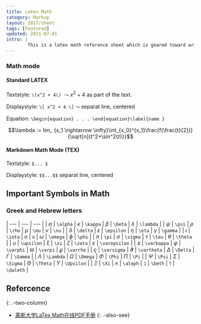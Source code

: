 ```yaml
---
title: Latex Math
category: Markup
layout: 2017/sheet
tags: [Featured]
updated: 2021-07-01
intro: | 
        This is a latex math reference sheet which is geared toward writing scientific papers. 
---
```



### Math mode 

#### Standard LATEX

Textstyle: `\(x^2 + 4\)`  $\leadsto x^2 + 4$ as part of the text.

Displaystyle: `\[ x^2 + 4 \]` $\leadsto$  separat line, centered

Equation: `\begin{equation} . . . \end{equation}\label{name }` 

$$\lambda := lim_ {x_1 \rightarrow \infty}\int_{x_0}^{x_1}\frac{f(\frac{t}{2})}{\sqrt[n]{t^2+\sin^2{t}}}$$

#### Markdown Math Mode (TEX)

Textstyle: `$... $` 

Displaystyle: `$$...$$` separat line, centered

## Important Symbols in Math

### Greek and Hebrew letters


| --- | --- | --- |
| $\alpha$ | `\alpha` | $\kappa$ | `\kappa` | $\beta$ | `\beta` | $\lambda$ | `\lambda` |
| $\psi$ | `\psi` | $\rho$ | `\rho` | $\mu$ | `\mu` | $\nu$ | `\nu` |
| $\delta$ | `\delta` | $\epsilon$ | `\epsilon` | $\eta$ | `\eta` | $\gamma$ | `\gamma` |
| $\iota$ | `\iota` | $o$ | `o` | $\omega$ | `\omega` | $\phi$ | `\phi` |
| $\pi$ | `\pi` | $\sigma$ | `\sigma` | $\tau$ | `\tau` | $\theta$ | `\theta` |
| $\upsilon$ | `\upsilon` | $\xi$ | `\xi` | $\zeta$ | `\zeta` | $\varepsilon$ | `\varepsilon` |
| $\varkappa$ | `\varkappa` | $\varphi$ | `\varphi` | $\varpi$ | `\varpi` | $\varrho$ | `\varrho` |
| $\varsigma$ | `\varsigma` | $\vartheta$ | `\vartheta` | $\Delta$ | `\Delta` | $\Gamma$ | `\Gamma` |
| $\Lambda$ | `\Lambda` | $\Omega$ | `\Omega` | $\Phi$ | `\Phi` | $\Pi$ | `\Pi` |
| $\Psi$ | `\Psi` | $\Sigma$ | `\Sigma` | $\Theta$ | `\Theta` | $\Upsilon$ | `\Upsilon` |
| $\Xi$ | `\Xi` | $\aleph$ | `\aleph` | $\beth$ | `\beth` | $\daleth$ | `\daleth` |


## Refercence

{: .-two-column}

 * [莱斯大学LaTex Math在线PDF手册](https://www.caam.rice.edu/~heinken/latex/symbols.pdf)
{: .-also-see}

